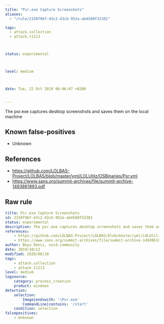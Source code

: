 ```yaml
---
title: "Psr.exe Capture Screenshots"
aliases:
  - "/rule/2158f96f-43c2-43cb-952a-ab4580f32382"

tags:
  - attack.collection
  - attack.t1113



status: experimental



level: medium



date: Tue, 22 Oct 2019 06:06:07 +0200


---
```


The psr.exe captures desktop screenshots and saves them on the local machine

<!--more-->


## Known false-positives

* Unknown



## References

* https://github.com/LOLBAS-Project/LOLBAS/blob/master/yml/LOLUtilz/OSBinaries/Psr.yml
* https://www.sans.org/summit-archives/file/summit-archive-1493861893.pdf


## Raw rule
```yaml
title: Psr.exe Capture Screenshots
id: 2158f96f-43c2-43cb-952a-ab4580f32382
status: experimental
description: The psr.exe captures desktop screenshots and saves them on the local machine
references:
    - https://github.com/LOLBAS-Project/LOLBAS/blob/master/yml/LOLUtilz/OSBinaries/Psr.yml
    - https://www.sans.org/summit-archives/file/summit-archive-1493861893.pdf
author: Beyu Denis, oscd.community
date: 2019/10/12
modified: 2020/08/28
tags:
    - attack.collection
    - attack.t1113
level: medium
logsource:
    category: process_creation
    product: windows
detection:
    selection:
        Image|endswith: '\Psr.exe'
        CommandLine|contains: '/start'
    condition: selection
falsepositives:
    - Unknown

```
